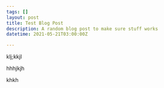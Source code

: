 ```yaml
---
tags: []
layout: post
title: Test Blog Post
description: A random blog post to make sure stuff works
datetime: 2021-05-21T03:00:00Z

---
```

klj;kkjl

hhhjkjh

khkh